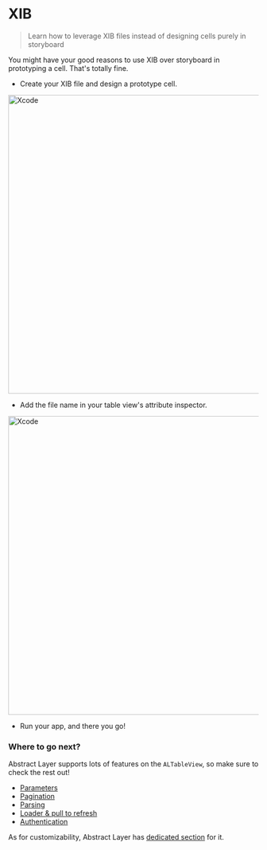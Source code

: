 # XIB

> Learn how to leverage XIB files instead of designing cells purely in storyboard

You might have your good reasons to use XIB over storyboard in prototyping a cell. That's totally fine.

* Create your XIB file and design a prototype cell.

<img width="600" alt="Xcode" src="../menu/table-view/attachments/table-view-xib.png">

* Add the file name in your table view's attribute inspector.

<img width="600" alt="Xcode" src="../menu/table-view/attachments/table-view-xib-xcode.png">

* Run your app, and there you go!

### Where to go next?

Abstract Layer supports lots of features on the `ALTableView`, so make sure to check the rest out!

* [Parameters](/menu/table-view/parameters)
* [Pagination](/menu/table-view/pagination)
* [Parsing](/menu/table-view/parsing)
* [Loader & pull to refresh](/menu/table-view/loader)
* [Authentication](/menu/table-view/authentication)

As for customizability, Abstract Layer has [dedicated section](/menu/table-view/custom-cases) for it.
